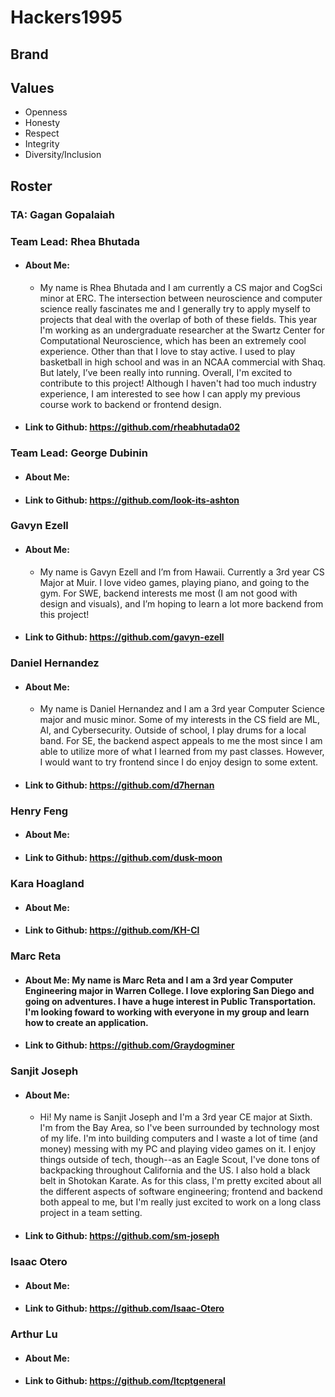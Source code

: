 # **Hackers1995**

## **Brand**

## **Values**
- Openness
- Honesty
- Respect
- Integrity
- Diversity/Inclusion

## **Roster**
### **TA: Gagan Gopalaiah**


### **Team Lead: Rhea Bhutada**
- #### About Me: 
  - My name is Rhea Bhutada and I am currently a CS major and CogSci minor at ERC. The intersection between neuroscience and computer science really fascinates me and I generally try to apply myself to projects that deal with the overlap of both of these fields. This year I'm working as an undergraduate researcher at the Swartz Center for Computational Neuroscience, which has been an extremely cool experience. Other than that I love to stay active. I used to play basketball in high school and was in an NCAA commercial with Shaq. But lately, I’ve been really into running. Overall, I'm excited to contribute to this project! Although I haven't had too much industry experience, I am interested to see how I can apply my previous course work to backend or frontend design.
- #### Link to Github: https://github.com/rheabhutada02


### **Team Lead: George Dubinin**
- #### About Me:
- #### Link to Github: https://github.com/look-its-ashton


### **Gavyn Ezell**
- #### About Me: 
  - My name is Gavyn Ezell and I’m from Hawaii. Currently a 3rd year CS Major at Muir. I love video games, playing piano, and going to the gym. For SWE, backend interests me most (I am not good with design and visuals), and I’m hoping to learn a lot more backend from this project! 
- #### Link to Github: https://github.com/gavyn-ezell


### **Daniel Hernandez**
- #### About Me: 
  - My name is Daniel Hernandez and I am a 3rd year Computer Science major and music minor. Some of my interests in the CS field are ML, AI, and Cybersecurity. Outside of school, I play drums for a local band. For SE, the backend aspect appeals to me the most since I am able to utilize more of what I learned from my past classes. However, I would want to try frontend since I do enjoy design to some extent. 
- #### Link to Github: https://github.com/d7hernan


### **Henry Feng**
- #### About Me:
- #### Link to Github: https://github.com/dusk-moon


### **Kara Hoagland**
- #### About Me:
- #### Link to Github: https://github.com/KH-Cl


### **Marc Reta**
- #### About Me: My name is Marc Reta and I am a 3rd year Computer Engineering major in Warren College. I love exploring San Diego and going on adventures. I have a huge interest in Public Transportation. I'm looking foward to working with everyone in my group and learn how to create an application. 
- #### Link to Github: https://github.com/Graydogminer


### **Sanjit Joseph**
- #### About Me: 
  - Hi! My name is Sanjit Joseph and I'm a 3rd year CE major at Sixth. I'm from the Bay Area, so I've been surrounded by technology most of my life. I'm into building computers and I waste a lot of time (and money) messing with my PC and playing video games on it. I enjoy things outside of tech, though--as an Eagle Scout, I've done tons of backpacking throughout California and the US. I also hold a black belt in Shotokan Karate. As for this class, I'm pretty excited about all the different aspects of software engineering; frontend and backend both appeal to me, but I'm really just excited to work on a long class project in a team setting.
- #### Link to Github: https://github.com/sm-joseph


### **Isaac Otero**
- #### About Me:
- #### Link to Github: https://github.com/Isaac-Otero


### **Arthur Lu**
- #### About Me:
- #### Link to Github: https://github.com/ltcptgeneral

